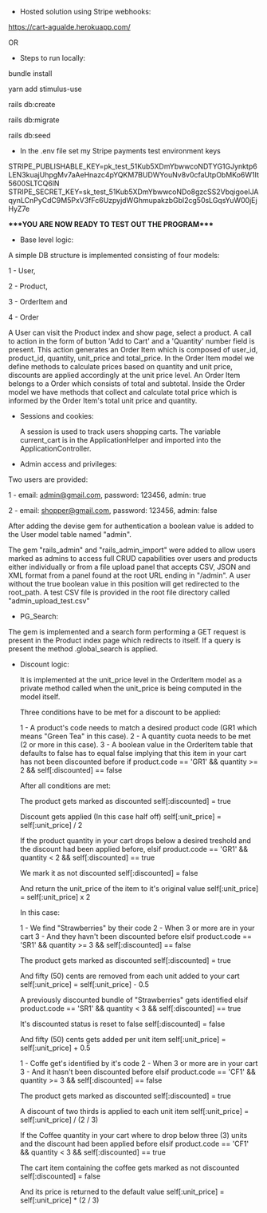 - Hosted solution using Stripe webhooks:

https://cart-agualde.herokuapp.com/

OR

- Steps to run locally:

bundle install

yarn add stimulus-use

rails db:create

rails db:migrate

rails db:seed

- In the .env file set my Stripe payments test environment keys

STRIPE_PUBLISHABLE_KEY=pk_test_51Kub5XDmYbwwcoNDTYG1GJynktp6LEN3kuajUhpgMv7aAeHnazc4pYQKM7BUDWYouNv8v0cfaUtpObMKo6W1It5600SLTCQ6lN
STRIPE_SECRET_KEY=sk_test_51Kub5XDmYbwwcoNDo8gzcSS2VbqigoeIJAqynLCnPyCdC9M5PxV3fFc6UzpyjdWGhmupakzbGbl2cg50sLGqsYuW00jEjHyZ7e

****************\*\*\*****************YOU ARE NOW READY TO TEST OUT THE PROGRAM****************\*\*\*****************

- Base level logic:

A simple DB structure is implemented consisting of four models:

1 - User,

2 - Product,

3 - OrderItem and

4 - Order

A User can visit the Product index and show page, select a product. A call to action in the form of button 'Add to Cart' and a 'Quantity' number field is present. This action generates an Order Item which is composed of user_id, product_id, quantity, unit_price and total_price. In the Order Item model we define methods to calculate prices based on quantity and unit price, discounts are applied accordingly at the unit price level. An Order Item belongs to a Order which consists of total and subtotal. Inside the Order model we have methods that collect and calculate total price which is informed by the Order Item's total unit price and quantity.

- Sessions and cookies:

  A session is used to track users shopping carts. The variable current_cart is in the ApplicationHelper and imported into the ApplicationController.

- Admin access and privileges:

Two users are provided:

1 - email: admin@gmail.com, password: 123456, admin: true

2 - email: shopper@gmail.com, password: 123456, admin: false

After adding the devise gem for authentication a boolean value is added to the User model table named "admin".

The gem "rails_admin" and "rails_admin_import" were added to allow users marked as admins to access full CRUD capabilities over users and products either individually or from a file upload panel that accepts CSV, JSON and XML format from a panel found at the root URL ending in "/admin". A user without the true boolean value in this position will get redirected to the root_path. A test CSV file is provided in the root file directory called "admin_upload_test.csv"

- PG_Search:

The gem is implemented and a search form performing a GET request is present in the Product index page which redirects to itself. If a query is present
the method .global_search is applied.

- Discount logic:

  It is implemented at the unit_price level in the OrderItem model as a private method called when the unit_price is being computed in the model itself.

  Three conditions have to be met for a discount to be applied:

  1 - A product's code needs to match a desired product code (GR1 which means "Green Tea" in this case).
  2 - A quantity cuota needs to be met (2 or more in this case).
  3 - A boolean value in the OrderItem table that defaults to false has to equal false implying that this item in your cart has not been discounted before
  if product.code == 'GR1' && quantity >= 2 && self[:discounted] == false

  After all conditions are met:

  The product gets marked as discounted
  self[:discounted] = true

  Discount gets applied (In this case half off)
  self[:unit_price] = self[:unit_price] / 2

  If the product quantity in your cart drops below a desired treshold and the discount had been applied before,
  elsif product.code == 'GR1' && quantity < 2 && self[:discounted] == true

  We mark it as not discounted
  self[:discounted] = false

  And return the unit_price of the item to it's original value
  self[:unit_price] = self[:unit_price] x 2

  In this case:

  1 - We find "Strawberries" by their code
  2 - When 3 or more are in your cart
  3 - And they havn't been discounted before
  elsif product.code == 'SR1' && quantity >= 3 && self[:discounted] == false

  The product gets marked as discounted
  self[:discounted] = true

  And fifty (50) cents are removed from each unit added to your cart
  self[:unit_price] = self[:unit_price] - 0.5

  A previously discounted bundle of "Strawberries" gets identified
  elsif product.code == 'SR1' && quantity < 3 && self[:discounted] == true

  It's discounted status is reset to false
  self[:discounted] = false

  And fifty (50) cents gets added per unit item
  self[:unit_price] = self[:unit_price] + 0.5

  1 - Coffe get's identified by it's code
  2 - When 3 or more are in your cart
  3 - And it hasn't been discounted before
  elsif product.code == 'CF1' && quantity >= 3 && self[:discounted] == false

  The product gets marked as discounted
  self[:discounted] = true

  A discount of two thirds is applied to each unit item
  self[:unit_price] = self[:unit_price] / (2 / 3)

  If the Coffee quantity in your cart where to drop below three (3) units and the discount had been applied before
  elsif product.code == 'CF1' && quantity < 3 && self[:discounted] == true

  The cart item containing the coffee gets marked as not discounted
  self[:discounted] = false

  And its price is returned to the default value
  self[:unit_price] = self[:unit_price] \* (2 / 3)
